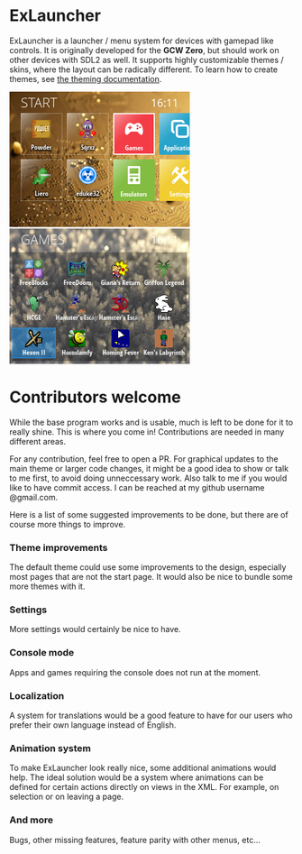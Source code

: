 ExLauncher
==========

ExLauncher is a launcher / menu system for devices with gamepad like controls. It is originally developed for the **GCW Zero**, but should work on other devices with SDL2 as well.
It supports highly customizable themes / skins, where the layout can be radically different. To learn how to create themes, see [the theming documentation](https://exlauncher.org/theming/).

![ScreenShot1](screenshot1.png "Screenshot 1") ![ScreenShot2](screenshot2.png "Screenshot 2")


# Contributors welcome

While the base program works and is usable, much is left to be done for it to really shine.
This is where you come in! Contributions are needed in many different areas.

For any contribution, feel free to open a PR. For graphical updates to the main theme or larger code changes, it might be a good idea to show or talk to me first, to avoid doing unneccessary work. Also talk to me if you would like to have commit access. I can be reached at my github username @gmail.com.

Here is a list of some suggested improvements to be done, but there are of course more things to improve.

### Theme improvements
The default theme could use some improvements to the design, especially most pages that are not the start page. It would also be nice to bundle some more themes with it.
### Settings
More settings would certainly be nice to have.
### Console mode
Apps and games requiring the console does not run at the moment.
### Localization
A system for translations would be a good feature to have for our users who prefer their own language instead of English.
### Animation system
To make ExLauncher look really nice, some additional animations would help. The ideal solution would be a system where animations can be defined for certain actions directly on views in the XML. For example, on selection or on leaving a page.
### And more
Bugs, other missing features, feature parity with other menus, etc...


